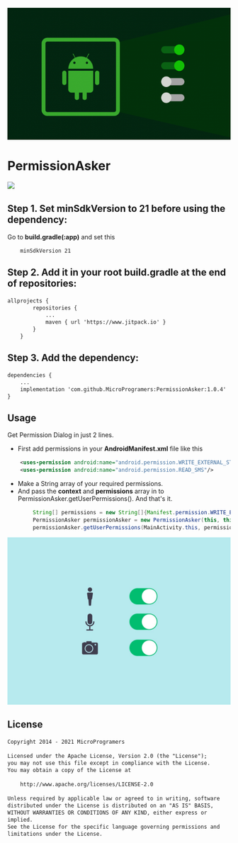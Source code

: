 ![PermissionAsker](https://github.com/MicroProgramers/PermissionAsker/blob/master/placeholder.png)

# PermissionAsker

[![](https://www.jitpack.io/v/MicroProgramers/PermissionAsker.svg)](https://www.jitpack.io/#MicroProgramers/PermissionAsker)


Step 1. Set minSdkVersion to 21 before using the dependency:
------------------------------------------------------------
Go to **build.gradle(:app)** and set this
```
	minSdkVersion 21
```

Step 2. Add it in your root build.gradle at the end of repositories:
--------------------------------------------------------------------
```
allprojects {
		repositories {
			...
			maven { url 'https://www.jitpack.io' }
		}
	}
```
Step 3. Add the dependency:
---------------------------
```
dependencies {
    ...
    implementation 'com.github.MicroProgramers:PermissionAsker:1.0.4'
}
```

Usage
-----
Get Permission Dialog in just 2 lines. 

* First add permissions in your **AndroidManifest.xml** file like this
```xml
    <uses-permission android:name="android.permission.WRITE_EXTERNAL_STORAGE"/>
    <uses-permission android:name="android.permission.READ_SMS"/>
```

* Make a String array of your required permissions. 
* And pass the **context** and **permissions** array in to PermissionAsker.getUserPermissions(). 
And that's it.


```java
        String[] permissions = new String[]{Manifest.permission.WRITE_EXTERNAL_STORAGE, Manifest.permission.READ_SMS};
        PermissionAsker permissionAsker = new PermissionAsker(this, this);
        permissionAsker.getUserPermissions(MainActivity.this, permissions);
```




![PermissionAsker](https://github.com/MicroProgramers/PermissionAsker/blob/master/permissions.jpg)

License
-------

    Copyright 2014 - 2021 MicroProgramers

    Licensed under the Apache License, Version 2.0 (the "License");
    you may not use this file except in compliance with the License.
    You may obtain a copy of the License at

        http://www.apache.org/licenses/LICENSE-2.0

    Unless required by applicable law or agreed to in writing, software
    distributed under the License is distributed on an "AS IS" BASIS,
    WITHOUT WARRANTIES OR CONDITIONS OF ANY KIND, either express or implied.
    See the License for the specific language governing permissions and
    limitations under the License.
